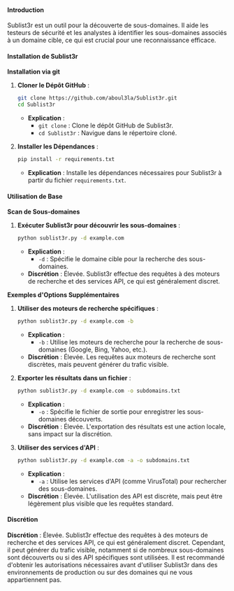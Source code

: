 #### Introduction

Sublist3r est un outil pour la découverte de sous-domaines. Il aide les testeurs de sécurité et les analystes à identifier les sous-domaines associés à un domaine cible, ce qui est crucial pour une reconnaissance efficace.

#### Installation de Sublist3r

**Installation via git**

1.  **Cloner le Dépôt GitHub** :

    ```bash
    git clone https://github.com/aboul3la/Sublist3r.git
    cd Sublist3r
    ```

    * **Explication** :
      * `git clone` : Clone le dépôt GitHub de Sublist3r.
      * `cd Sublist3r` : Navigue dans le répertoire cloné.
2.  **Installer les Dépendances** :

    ```bash
    pip install -r requirements.txt
    ```

    * **Explication** : Installe les dépendances nécessaires pour Sublist3r à partir du fichier `requirements.txt`.

#### Utilisation de Base

**Scan de Sous-domaines**

1.  **Exécuter Sublist3r pour découvrir les sous-domaines** :

    ```bash
    python sublist3r.py -d example.com
    ```

    * **Explication** :
      * `-d` : Spécifie le domaine cible pour la recherche des sous-domaines.
    * **Discrétion** : Élevée. Sublist3r effectue des requêtes à des moteurs de recherche et des services API, ce qui est généralement discret.

**Exemples d'Options Supplémentaires**

1.  **Utiliser des moteurs de recherche spécifiques** :

    ```bash
    python sublist3r.py -d example.com -b
    ```

    * **Explication** :
      * `-b` : Utilise les moteurs de recherche pour la recherche de sous-domaines (Google, Bing, Yahoo, etc.).
    * **Discrétion** : Élevée. Les requêtes aux moteurs de recherche sont discrètes, mais peuvent générer du trafic visible.
2.  **Exporter les résultats dans un fichier** :

    ```bash
    python sublist3r.py -d example.com -o subdomains.txt
    ```

    * **Explication** :
      * `-o` : Spécifie le fichier de sortie pour enregistrer les sous-domaines découverts.
    * **Discrétion** : Élevée. L'exportation des résultats est une action locale, sans impact sur la discrétion.
3.  **Utiliser des services d'API** :

    ```bash
    python sublist3r.py -d example.com -a -o subdomains.txt
    ```

    * **Explication** :
      * `-a` : Utilise les services d'API (comme VirusTotal) pour rechercher des sous-domaines.
    * **Discrétion** : Élevée. L'utilisation des API est discrète, mais peut être légèrement plus visible que les requêtes standard.

#### Discrétion

**Discrétion** : Élevée. Sublist3r effectue des requêtes à des moteurs de recherche et des services API, ce qui est généralement discret. Cependant, il peut générer du trafic visible, notamment si de nombreux sous-domaines sont découverts ou si des API spécifiques sont utilisées. Il est recommandé d'obtenir les autorisations nécessaires avant d'utiliser Sublist3r dans des environnements de production ou sur des domaines qui ne vous appartiennent pas.
